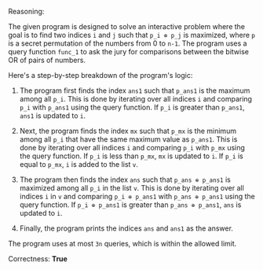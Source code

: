 Reasoning:

The given program is designed to solve an interactive problem where the goal is to find two indices `i` and `j` such that `p_i ⊕ p_j` is maximized, where `p` is a secret permutation of the numbers from 0 to `n-1`. The program uses a query function `func_1` to ask the jury for comparisons between the bitwise OR of pairs of numbers.

Here's a step-by-step breakdown of the program's logic:

1. The program first finds the index `ans1` such that `p_ans1` is the maximum among all `p_i`. This is done by iterating over all indices `i` and comparing `p_i` with `p_ans1` using the query function. If `p_i` is greater than `p_ans1`, `ans1` is updated to `i`.

2. Next, the program finds the index `mx` such that `p_mx` is the minimum among all `p_i` that have the same maximum value as `p_ans1`. This is done by iterating over all indices `i` and comparing `p_i` with `p_mx` using the query function. If `p_i` is less than `p_mx`, `mx` is updated to `i`. If `p_i` is equal to `p_mx`, `i` is added to the list `v`.

3. The program then finds the index `ans` such that `p_ans ⊕ p_ans1` is maximized among all `p_i` in the list `v`. This is done by iterating over all indices `i` in `v` and comparing `p_i ⊕ p_ans1` with `p_ans ⊕ p_ans1` using the query function. If `p_i ⊕ p_ans1` is greater than `p_ans ⊕ p_ans1`, `ans` is updated to `i`.

4. Finally, the program prints the indices `ans` and `ans1` as the answer.

The program uses at most `3n` queries, which is within the allowed limit.

Correctness: **True**